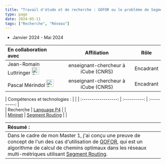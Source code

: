 ```yaml
---
title: "Travail d'étude et de recherche : GOFOR ou le problème de Segment Routing multi-métrique "
type: page
date: 2024-05-11
tags: ["Recherche", "Réseau"]
---
```


- Janvier 2024 - Mai 2024

|En collaboration avec | Affiliation | Rôle | 
| :------------------ | :----------: | :----------: |
| Jean-Romain Luttringer <a href="https://jroluttringer.github.io/"><img src="/images/rss.svg" alt="Portfolio" width="24px"></a>| enseignant-chercheur à iCube (CNRS) | Encadrant |
| Pascal Mérindol <a href="https://clarinet.icube.unistra.fr/~merindol/"><img src="/images/rss.svg" alt="Portfolio" width="24px"></a>| enseignant-chercheur à iCube (CNRS) | Encadrant | 
 
| Compétences et technologies : |    |
| :------------------: | :----------: | :----------: |  
| Recherche | [Language P4](https://p4.org/) |  |  
| [Mininet](https://mininet.org/) | [Segment Routing](https://www.segment-routing.net/) |  |  


| Résumé : |
| :------------------ |
| Dans le cadre de mon Master 1, j'ai conçu une preuve de concept de l'un des cas d'utilisation de [GOFOR](https://arxiv.org/pdf/2311.17769), qui est un algorithme de calcul de chemins optimaux dans les réseaux multi-métriques utilisant [Segment Routing](https://www.segment-routing.net/).| 